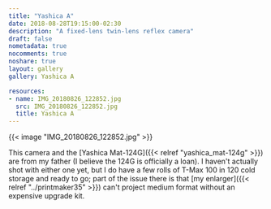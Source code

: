 ```yaml
---
title: "Yashica A"
date: 2018-08-28T19:15:00-02:30
description: "A fixed-lens twin-lens reflex camera"
draft: false
nometadata: true
nocomments: true
noshare: true
layout: gallery
gallery: Yashica A

resources:
- name: IMG_20180826_122852.jpg
  src: IMG_20180826_122852.jpg
  title: Yashica A
---
```


{{< image "IMG_20180826_122852.jpg" >}}

This camera and the [Yashica Mat-124G]({{< relref "yashica_mat-124g" >}}) are from my father (I believe the 124G is officially a loan). I haven't actually shot with either one yet, but I do have a few rolls of T-Max 100 in 120 cold storage and ready to go; part of the issue there is that [my enlarger]({{< relref "../printmaker35" >}}) can't project medium format without an expensive upgrade kit.
